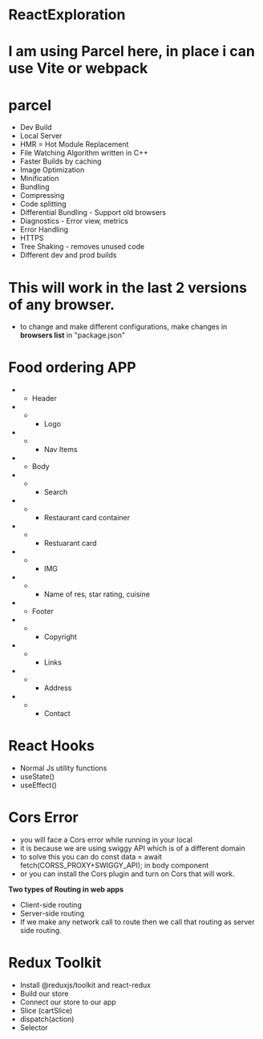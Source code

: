# ReactExploration

# I am using Parcel here, in place i can use Vite or webpack
# parcel
- Dev Build
- Local Server
- HMR = Hot Module Replacement
- File Watching Algorithm written in C++
- Faster Builds by caching
- Image Optimization
- Minification
- Bundling
- Compressing
- Code splitting
- Differential Bundling - Support old browsers
- Diagnostics - Error view, metrics
- Error Handling
- HTTPS
- Tree Shaking - removes unused code
- Different dev and prod builds

# This will work in the last 2 versions of any browser.
- to change and make different configurations, make changes in **browsers list** in "package.json"

# Food ordering APP

- * Header
- * - Logo
-  * - Nav Items
-  * Body
-  * - Search
-  * - Restaurant card container
-  *  - Restuarant card
-  *   - IMG
-  *   - Name of res, star rating, cuisine
-  * Footer
-  * - Copyright
-  * - Links
-  * - Address
-  * - Contact

# React Hooks
- Normal Js utility functions
- useState()
- useEffect() 


# Cors Error
- you will face a Cors error while running in your local
- it is because we are using swiggy API which is of a different domain
- to solve this you can do const data = await fetch(CORSS_PROXY+SWIGGY_API); in body component
- or you can install the Cors plugin and turn on Cors that will work.

**Two types of Routing in web apps**
- Client-side routing
- Server-side routing
- If we make any network call to route then we call that routing as server side routing.

 # Redux Toolkit
  - Install @reduxjs/toolkit and react-redux
  - Build our store
  - Connect our store to our app
  - Slice (cartSlice)
  - dispatch(action)
  - Selector